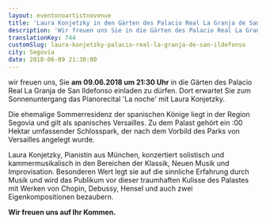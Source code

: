 ```yaml
---
layout: eventonoartistnovenue
title: 'Laura Konjetzky in den Gärten des Palacio Real La Granja de San Ildefonso'
description: 'Wir freuen uns Sie in die Gärten des Palacio Real La Granja de San Ildefonso einladen zu dürfen. Dort erwartet Sie zum Sonnenuntergang das Pianorecital "La noche" mit Laura Konjetzky. '
translationKey: 744
customSlug: laura-konjetzky-palacio-real-la-granja-de-san-ildefonso
city: Segovia
date: 2018-06-09 21:30:00
---
```


 wir freuen uns, Sie <strong>am 09.06.2018 um 21:30 Uhr</strong> in die Gärten des Palacio Real La Granja de San Ildefonso einladen zu dürfen. Dort erwartet Sie zum Sonnenuntergang das Pianorecital 'La noche' mit Laura Konjetzky.

Die ehemalige Sommerresidenz der spanischen Könige liegt in der Region Segovia und gilt als spanisches Versailles. Zu dem Palast gehört ein :00 Hektar umfassender Schlosspark, der nach dem Vorbild des Parks von Versailles angelegt wurde.

Laura Konjetzky, Pianistin aus München, konzertiert solistisch und kammermusikalisch in den Bereichen der Klassik, Neuen Musik und Improvisation. Besonderen Wert legt sie auf die sinnliche Erfahrung durch Musik und wird das Publikum vor dieser traumhaften Kulisse des Palastes mit Werken von Chopin, Debussy, Hensel und auch zwei Eigenkompositionen bezaubern.

<strong>Wir freuen uns auf Ihr Kommen. </strong>
